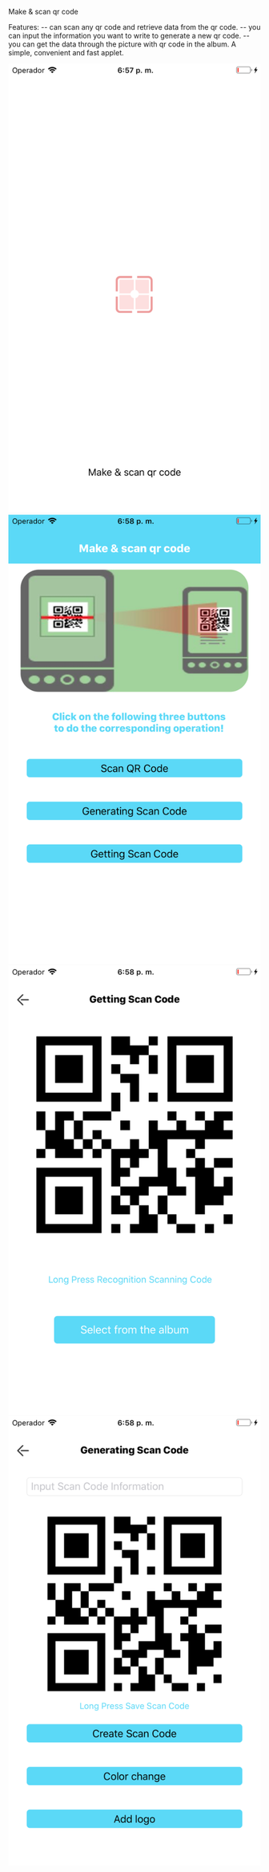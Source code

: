 Make & scan qr code

Features:
-- can scan any qr code and retrieve data from the qr code.
-- you can input the information you want to write to generate a new qr code.
-- you can get the data through the picture with qr code in the album.
A simple, convenient and fast applet.

![image](https://github.com/wangyuanyuan166/scode/blob/master/Resource/s01.png)
![image](https://github.com/wangyuanyuan166/scode/blob/master/Resource/s02.png)
![image](https://github.com/wangyuanyuan166/scode/blob/master/Resource/s03.png)
![image](https://github.com/wangyuanyuan166/scode/blob/master/Resource/s04.png)

<!--![image](https://github.com/ntgod/DateProTool /blob/master/DateProTool/Resource/datepro1.png)-->
<!--![video](https://github.com/ntgod/DateProTool /blob/master/DateProTool/Resource/1080x1920.mp4)-->

